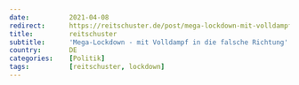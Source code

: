 ```yaml
---
date:          2021-04-08
redirect:      https://reitschuster.de/post/mega-lockdown-mit-volldampf-in-die-falsche-richtung/
title:         reitschuster
subtitle:      'Mega-Lockdown - mit Volldampf in die falsche Richtung'
country:       DE
categories:    [Politik]
tags:          [reitschuster, lockdown]
---
```

